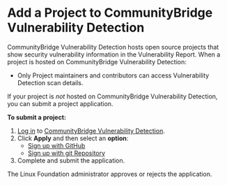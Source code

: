 # Add a Project to CommunityBridge Vulnerability Detection

CommunityBridge Vulnerability Detection hosts open source projects that show security vulnerability information in the Vulnerability Report. When a project is hosted on CommunityBridge Vulnerability Detection:

* Only Project maintainers and contributors can access Vulnerability Detection scan details.

If your project is _not_ hosted on CommunityBridge Vulnerability Detection, you can submit a project application.

**To submit a project:**

1. [Log in](../../../sso/sign-in-to-your-account/) to [CommunityBridge Vulnerability Detection](https://security.communitybridge.org/#/).
2. Click **Apply** and then select an **option**:
   * [Sign up with GitHub](add-a-github-project-to-vulnerability-detection.md)
   * [Sign up with git Repository](add-a-git-repository-project-to-vulnerability-detection.md)
3. Complete and submit the application.

The Linux Foundation administrator approves or rejects the application. 

